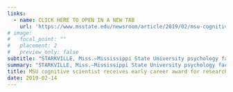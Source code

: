 ```yaml
---
links:
  - name: CLICK HERE TO OPEN IN A NEW TAB
    url: 'https://www.msstate.edu/newsroom/article/2019/02/msu-cognitive-scientist-receives-early-career-award-research-learning'
# image:
#   focal_point: ""
#   placement: 2
#   preview_only: false
subtitle: "STARKVILLE, Miss.—Mississippi State University psychology faculty member Laura Allen is being honored by the Federation of Associations in Behavioral and Brain Sciences with an early career impact award."
summary: "STARKVILLE, Miss.—Mississippi State University psychology faculty member Laura Allen is being honored by the Federation of Associations in Behavioral and Brain Sciences with an early career impact award."
title: MSU cognitive scientist receives early career award for research on learning
date: 2019-02-14
---
```

